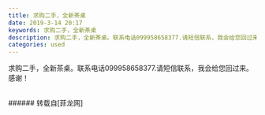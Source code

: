 ```yaml
---
title: 求购二手，全新茶桌
date: 2019-3-14 20:17
keywords: 求购二手，全新茶桌
description: 求购二手，全新茶桌。联系电话099958658377.请短信联系，我会给您回过来。感谢！
categories: used
---
```

<td class="t_f" id="postmessage_3226202">

求购二手，全新茶桌。联系电话099958658377.请短信联系，我会给您回过来。感谢！<br/>
<br/>
</td>
###### 转载自[菲龙网]